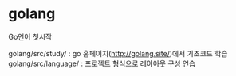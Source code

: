 # golang
Go언어 첫시작

golang/src/study/      : go 홈페이지(http://golang.site/)에서 기초코드 학습
golang/src/language/   : 프로젝트 형식으로 레이아웃 구성 연습
